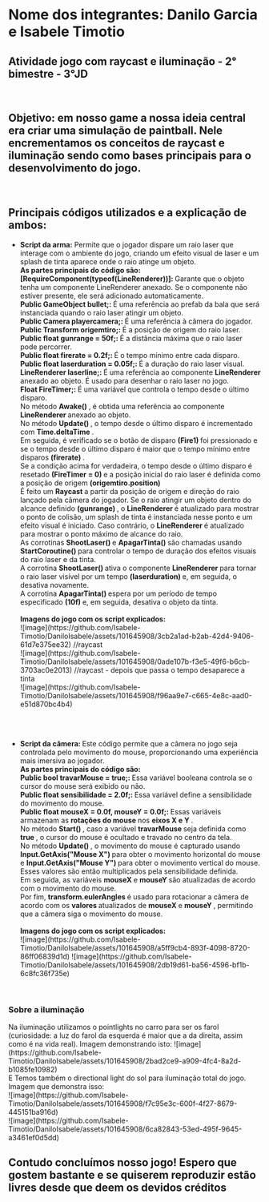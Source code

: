 <h1> Nome dos integrantes: Danilo Garcia e Isabele Timotio </h1>
<h2> Atividade jogo com raycast e iluminação - 2° bimestre - 3°JD </h2>
<br>

<h2> Objetivo: em nosso game a nossa ideia central era criar uma simulação de paintball. Nele encrementamos os conceitos
de raycast e iluminação sendo como bases principais para o desenvolvimento do jogo.  </h2>
<br>

<h2> Principais códigos utilizados e a explicação de ambos: </h2>
<ul>
  <li>
    <strong> Script da arma:</strong> Permite que o jogador dispare um raio laser que interage com o ambiente do jogo,
    criando um efeito visual de laser e um splash de tinta aparece onde o raio atinge um objeto. 
     <br>
     <strong> As partes principais do código são: </strong>
    <br>
    <strong> [RequireComponent(typeof(LineRenderer))]: </strong> Garante que o objeto tenha um componente LineRenderer anexado. Se o componente não estiver presente, ele será adicionado automaticamente.
    <br>
    <strong> Public GameObject bullet;: </strong> É uma referência ao prefab da bala que será instanciada quando o raio laser atingir um objeto.
    <br>
    <strong> Public Camera playercamera;: </strong> É uma referência à câmera do jogador.
    <br>
    <strong> Public Transform origemtiro;: </strong> É a posição de origem do raio laser.
    <br>
    <strong> Public float gunrange = 50f;: </strong> É a distância máxima que o raio laser pode percorrer.
    <br>
    <strong> Public float firerate = 0.2f;: </strong> É o tempo mínimo entre cada disparo.
    <br>
    <strong> Public float laserduration = 0.05f;: </strong> É a duração do raio laser visual.
    <br>
    <strong> LineRenderer laserline;: </strong> É uma referência ao componente <strong> LineRenderer </strong> anexado ao objeto. É usado para desenhar o raio laser no jogo.
    <br>
    <strong> Float FireTimer;: </strong> É uma variável que controla o tempo desde o último disparo.
    <br>
    No método <strong> Awake() </strong>, é obtida uma referência ao componente <strong> LineRenderer </strong> anexado ao objeto.
    <br>
    No método <strong> Update() </strong> , o tempo desde o último disparo é incrementado com <strong> Time.deltaTime </strong>.
    <br>
    Em seguida, é verificado se o botão de disparo <strong> (Fire1) </strong> foi pressionado e se o tempo desde o último disparo é maior que o tempo mínimo entre disparos <strong> (firerate) </strong>.
    <br>
    Se a condição acima for verdadeira, o tempo desde o último disparo é resetado <strong> (FireTimer = 0) </strong> e a posição inicial do raio laser é definida como a posição de origem <strong> (origemtiro.position) </strong>
    <br>
    É feito um <strong> Raycast </strong> a partir da posição de origem e direção do raio lançado pela câmera do jogador. Se o raio atingir um objeto dentro do alcance definido <strong> (gunrange) </strong>, 
    o <strong> LineRenderer </strong> é atualizado para mostrar o ponto de colisão, um splash de tinta é instanciada nesse ponto e um efeito visual é iniciado. Caso contrário, o <strong> LineRenderer </strong>  é atualizado para mostrar 
    o ponto máximo de alcance do raio.
    <br>
    As corrotinas <strong> ShootLaser() </strong> e <strong> ApagarTinta() </strong> são chamadas usando <strong> StartCoroutine() </strong> para controlar o tempo de duração dos efeitos visuais do raio laser e da tinta.
    <br>
    A corrotina <strong> ShootLaser() </strong> ativa o componente <strong> LineRenderer </strong> para tornar o raio laser visível por um tempo <strong> (laserduration) </strong> e, em seguida, o desativa novamente.
    <br>
    A corrotina <strong> ApagarTinta() </strong> espera por um período de tempo especificado <strong> (10f) </strong> e, em seguida, desativa o objeto da tinta.
   <br>
    <br> 
    <strong> Imagens do jogo com os script explicados: </strong>
    <br>
    ![image](https://github.com/Isabele-Timotio/DaniloIsabele/assets/101645908/3cb2a1ad-b2ab-42d4-9406-61d7e375ee32) //raycast
    <br>
    ![image](https://github.com/Isabele-Timotio/DaniloIsabele/assets/101645908/0ade107b-f3e5-49f6-b6cb-3703ac0e2013) //raycast - depois que passa o tempo desaparece a tinta
    <br>
    ![image](https://github.com/Isabele-Timotio/DaniloIsabele/assets/101645908/f96aa9e7-c665-4e8c-aad0-e51d870bc4b4)

  </li> </ul> 
    <br>
    <br> 
    <ul> <li>
     <strong> Script da câmera: </strong> Este código permite que a câmera no jogo seja controlada pelo movimento do mouse, proporcionando 
     uma experiência mais imersiva ao jogador.
     <br>
     <strong> As partes principais do código são: </strong> 
     <br>
     <strong> Public bool travarMouse = true;: </strong> Essa variável booleana controla se o cursor do mouse será exibido ou não.
       <br>
     <strong> Public float sensibilidade = 2.0f;: </strong> Essa variável define a sensibilidade do movimento do mouse.
       <br>
     <strong> Public float mouseX = 0.0f, mouseY = 0.0f;: </strong> Essas variáveis armazenam as <strong> rotações do mouse </strong> nos <strong> eixos X e Y </strong>.
       <br>
     No método <strong> Start() </strong>, caso a variável <strong> travarMouse </strong> seja definida como <strong> true </strong>, o cursor do mouse é ocultado e travado no centro da tela.
       <br>
     No método <strong> Update() </strong>, o movimento do mouse é capturado usando <strong> Input.GetAxis("Mouse X") </strong> para obter o movimento horizontal do mouse e 
     <strong> Input.GetAxis("Mouse Y") </strong> para obter o movimento vertical do mouse. Esses valores são então multiplicados pela sensibilidade definida.
       <br>
     Em seguida, as variáveis <strong> mouseX </strong> e <strong> mouseY </strong> são atualizadas de acordo com o movimento do mouse.
       <br>
     Por fim, <strong> transform.eulerAngles </strong> é usado para rotacionar a câmera de acordo com os <strong> valores </strong> atualizados de <strong> mouseX </strong> e <strong> mouseY </strong>, permitindo 
     que a câmera siga o movimento do mouse.
  <br>
  <br>
    <strong> Imagens do jogo com os script explicados: </strong>
  <br>
  ![image](https://github.com/Isabele-Timotio/DaniloIsabele/assets/101645908/a5ff9cb4-893f-4098-8720-86ff06839d1d)
  ![image](https://github.com/Isabele-Timotio/DaniloIsabele/assets/101645908/2db19d61-ba56-4596-bf1b-6c8fc36f735e)

  </li> </ul>
  <br>
  <h3> Sobre a iluminação </h3>
  Na iluminação utilizamos o pointlights no carro para ser os farol (curiosidade: a luz do farol da esquerda é maior que a da direita, assim como é na vida real). 
  Imagem demonstrando isto: ![image](https://github.com/Isabele-Timotio/DaniloIsabele/assets/101645908/2bad2ce9-a909-4fc4-8a2d-b1085fe10982)
  <br>
  E Temos também o directional light do sol para iluminação total do jogo. Imagem que demonstra isso: 
  <br>
  ![image](https://github.com/Isabele-Timotio/DaniloIsabele/assets/101645908/f7c95e3c-600f-4f27-8679-445151ba916d)
<br>
![image](https://github.com/Isabele-Timotio/DaniloIsabele/assets/101645908/6ca82843-53ed-495f-9645-a3461ef0d5dd)

<h2> Contudo concluímos nosso jogo! Espero que gostem bastante e se quiserem reproduzir estão livres desde que deem os devidos créditos</h2>
  

